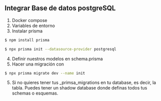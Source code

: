 ## Integrar Base de datos postgreSQL

1.  Docker compose
2. Variables de entorno
3. Instalar prisma
```bash
$ npm install prisma 
```
```bash
$ npx prisma init --datasource-provider postgresql
```
4. Definir nuestros modelos en schema.prisma
5. Hacer una migración con
```bash
$ npx prisma migrate dev --name init
```

5. Si no quieres tener tus _primsa_migrations en tu database, es decir, la tabla. Puedes tener un shadow database donde definas todos tus schemas o esquemas.